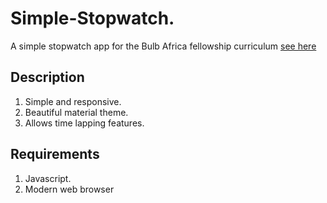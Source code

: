 # Simple-Stopwatch.

A simple stopwatch app for the Bulb Africa fellowship curriculum
[see here](https://joshuromi.github.io/Simple-Stopwatch/)

## Description

1. Simple and responsive.
2. Beautiful material theme.
3. Allows time lapping features.

## Requirements

1. Javascript.
2. Modern web browser
